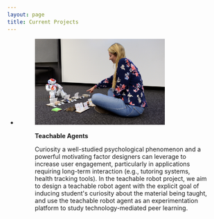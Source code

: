 ```yaml
---
layout: page
title: Current Projects
---
```


<ul>
	<li>
		<figure class="clear">
			<div class="imgl">
				<img src="img/TeachableRobotProject.jpg" alt="" width="300px">
			</div>
			<figcaption>
				<p class="name">
					<strong>
						Teachable Agents
					</strong>
				</p>
				<p>
					Curiosity a well-studied psychological phenomenon and a powerful motivating factor designers can leverage to increase user engagement, particularly in applications requiring long-term interaction (e.g., tutoring systems, health tracking tools). In the teachable robot project, we aim to design a teachable robot agent with the explicit goal of inducing student's curiosity about the material being taught, and use the teachable robot agent as an experimentation platform to study technology-mediated peer learning. 
				</p>
			</figcaption>
		</figure>
	</li>
</ul>


